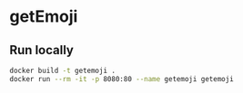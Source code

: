# getEmoji

## Run locally

```sh
docker build -t getemoji .
docker run --rm -it -p 8080:80 --name getemoji getemoji
```
